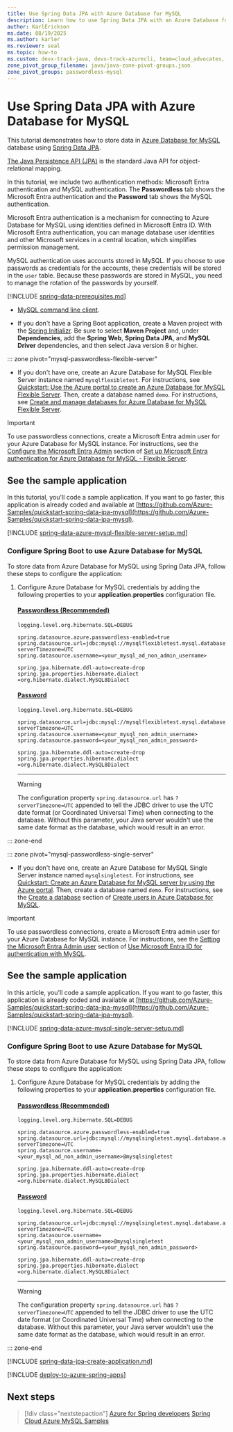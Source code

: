 ```yaml
---
title: Use Spring Data JPA with Azure Database for MySQL
description: Learn how to use Spring Data JPA with an Azure Database for MySQL database.
author: KarlErickson
ms.date: 08/19/2025
ms.author: karler
ms.reviewer: seal
ms.topic: how-to
ms.custom: devx-track-java, devx-track-azurecli, team=cloud_advocates, passwordless-java, spring-cloud-azure, devx-track-extended-java
zone_pivot_group_filename: java/java-zone-pivot-groups.json
zone_pivot_groups: passwordless-mysql
---
```


# Use Spring Data JPA with Azure Database for MySQL

This tutorial demonstrates how to store data in [Azure Database for MySQL](/azure/mysql/) database using [Spring Data JPA](https://spring.io/projects/spring-data-jpa).

[The Java Persistence API (JPA)](https://en.wikipedia.org/wiki/Java_Persistence_API) is the standard Java API for object-relational mapping.

In this tutorial, we include two authentication methods: Microsoft Entra authentication and MySQL authentication. The **Passwordless** tab shows the Microsoft Entra authentication and the **Password** tab shows the MySQL authentication.

Microsoft Entra authentication is a mechanism for connecting to Azure Database for MySQL using identities defined in Microsoft Entra ID. With Microsoft Entra authentication, you can manage database user identities and other Microsoft services in a central location, which simplifies permission management.

MySQL authentication uses accounts stored in MySQL. If you choose to use passwords as credentials for the accounts, these credentials will be stored in the `user` table. Because these passwords are stored in MySQL, you need to manage the rotation of the passwords by yourself.

[!INCLUDE [spring-data-prerequisites.md](includes/spring-data-prerequisites.md)]
- [MySQL command line client](https://dev.mysql.com/downloads/).

- If you don't have a Spring Boot application, create a Maven project with the [Spring Initializr](https://start.spring.io/). Be sure to select **Maven Project** and, under **Dependencies**, add the **Spring Web**, **Spring Data JPA**, and **MySQL Driver** dependencies, and then select Java version 8 or higher.

::: zone pivot="mysql-passwordless-flexible-server"

- If you don't have one, create an Azure Database for MySQL Flexible Server instance named `mysqlflexibletest`. For instructions, see [Quickstart: Use the Azure portal to create an Azure Database for MySQL Flexible Server](/azure/mysql/flexible-server/quickstart-create-server-portal). Then, create a database named `demo`. For instructions, see [Create and manage databases for Azure Database for MySQL Flexible Server](/azure/mysql/flexible-server/how-to-create-manage-databases).

> [!IMPORTANT]
> To use passwordless connections, create a Microsoft Entra admin user for your Azure Database for MySQL instance. For instructions, see the [Configure the Microsoft Entra Admin](/azure/mysql/flexible-server/how-to-azure-ad#configure-the-azure-ad-admin) section of [Set up Microsoft Entra authentication for Azure Database for MySQL - Flexible Server](/azure/mysql/flexible-server/how-to-azure-ad).

## See the sample application

In this tutorial, you'll code a sample application. If you want to go faster, this application is already coded and available at [https://github.com/Azure-Samples/quickstart-spring-data-jpa-mysql](https://github.com/Azure-Samples/quickstart-spring-data-jpa-mysql).

[!INCLUDE [spring-data-azure-mysql-flexible-server-setup.md](includes/spring-data-azure-mysql-flexible-server-setup.md)]

### Configure Spring Boot to use Azure Database for MySQL

To store data from Azure Database for MySQL using Spring Data JPA, follow these steps to configure the application:

1. Configure Azure Database for MySQL credentials by adding the following properties to your **application.properties** configuration file.

   #### [Passwordless (Recommended)](#tab/passwordless)

   ```properties
   logging.level.org.hibernate.SQL=DEBUG

   spring.datasource.azure.passwordless-enabled=true
   spring.datasource.url=jdbc:mysql://mysqlflexibletest.mysql.database.azure.com:3306/demo?serverTimezone=UTC
   spring.datasource.username=<your_mysql_ad_non_admin_username>

   spring.jpa.hibernate.ddl-auto=create-drop
   spring.jpa.properties.hibernate.dialect =org.hibernate.dialect.MySQL8Dialect
   ```

   #### [Password](#tab/password)

   ```properties
   logging.level.org.hibernate.SQL=DEBUG

   spring.datasource.url=jdbc:mysql://mysqlflexibletest.mysql.database.azure.com:3306/demo?serverTimezone=UTC
   spring.datasource.username=<your_mysql_non_admin_username>
   spring.datasource.password=<your_mysql_non_admin_password>

   spring.jpa.hibernate.ddl-auto=create-drop
   spring.jpa.properties.hibernate.dialect =org.hibernate.dialect.MySQL8Dialect
   ```

    <!-- NOTE: The tab-block end-delimiter here (the "---") needs a 4-space indentation or it will be rendered as a hard rule. -->
    ---

   > [!WARNING]
   > The configuration property `spring.datasource.url` has `?serverTimezone=UTC` appended to tell the JDBC driver to use the UTC date format (or Coordinated Universal Time) when connecting to the database. Without this parameter, your Java server wouldn't use the same date format as the database, which would result in an error.

::: zone-end

::: zone pivot="mysql-passwordless-single-server"

- If you don't have one, create an Azure Database for MySQL Single Server instance named `mysqlsingletest`. For instructions, see [Quickstart: Create an Azure Database for MySQL server by using the Azure portal](/azure/mysql/single-server/quickstart-create-mysql-server-database-using-azure-portal). Then, create a database named `demo`. For instructions, see the [Create a database](/azure/mysql/single-server/how-to-create-users#create-a-database) section of [Create users in Azure Database for MySQL](/azure/mysql/single-server/how-to-create-users).

> [!IMPORTANT]
> To use passwordless connections, create a Microsoft Entra admin user for your Azure Database for MySQL instance. For instructions, see the [Setting the Microsoft Entra Admin user](/azure/mysql/single-server/how-to-configure-sign-in-azure-ad-authentication#setting-the-azure-ad-admin-user) section of [Use Microsoft Entra ID for authentication with MySQL](/azure/mysql/single-server/how-to-configure-sign-in-azure-ad-authentication).

## See the sample application

In this article, you'll code a sample application. If you want to go faster, this application is already coded and available at [https://github.com/Azure-Samples/quickstart-spring-data-jpa-mysql](https://github.com/Azure-Samples/quickstart-spring-data-jpa-mysql).

[!INCLUDE [spring-data-azure-mysql-single-server-setup.md](includes/spring-data-azure-mysql-single-server-setup.md)]

### Configure Spring Boot to use Azure Database for MySQL

To store data from Azure Database for MySQL using Spring Data JPA, follow these steps to configure the application:

1. Configure Azure Database for MySQL credentials by adding the following properties to your **application.properties** configuration file.

   #### [Passwordless (Recommended)](#tab/passwordless)

   ```properties
   logging.level.org.hibernate.SQL=DEBUG

   spring.datasource.azure.passwordless-enabled=true
   spring.datasource.url=jdbc:mysql://mysqlsingletest.mysql.database.azure.com:3306/demo?serverTimezone=UTC
   spring.datasource.username=<your_mysql_ad_non_admin_username>@mysqlsingletest

   spring.jpa.hibernate.ddl-auto=create-drop
   spring.jpa.properties.hibernate.dialect =org.hibernate.dialect.MySQL8Dialect
   ```

   #### [Password](#tab/password)

   ```properties
   logging.level.org.hibernate.SQL=DEBUG

   spring.datasource.url=jdbc:mysql://mysqlsingletest.mysql.database.azure.com:3306/demo?serverTimezone=UTC
   spring.datasource.username=<your_mysql_non_admin_username>@mysqlsingletest
   spring.datasource.password=<your_mysql_non_admin_password>

   spring.jpa.hibernate.ddl-auto=create-drop
   spring.jpa.properties.hibernate.dialect =org.hibernate.dialect.MySQL8Dialect
   ```

    <!-- NOTE: The tab-block end-delimiter here (the "---") needs a 4-space indentation or it will be rendered as a hard rule, and the following note won't be properly indented. -->
    ---

   > [!WARNING]
   > The configuration property `spring.datasource.url` has `?serverTimezone=UTC` appended to tell the JDBC driver to use the UTC date format (or Coordinated Universal Time) when connecting to the database. Without this parameter, your Java server wouldn't use the same date format as the database, which would result in an error.

::: zone-end

[!INCLUDE [spring-data-jpa-create-application.md](includes/spring-data-jpa-create-application.md)]

[!INCLUDE [deploy-to-azure-spring-apps](includes/deploy-to-azure-spring-apps.md)]

## Next steps

> [!div class="nextstepaction"]
> [Azure for Spring developers](../spring/index.yml)
> [Spring Cloud Azure MySQL Samples](https://github.com/Azure-Samples/azure-spring-boot-samples/tree/main/mysql)
